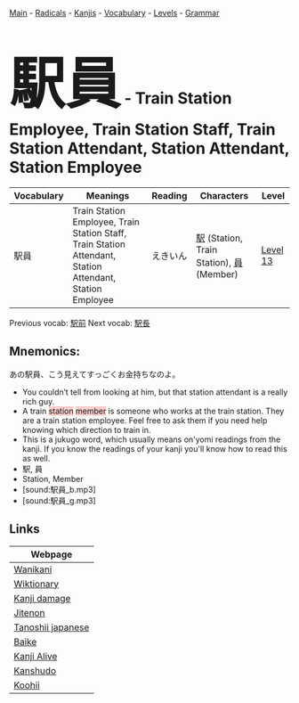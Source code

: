 <style> bigfont {font-size: 100px}</style>
[Main](../README.md) -
[Radicals](../radicals.md) -
[Kanjis](../kanjis.md) -
[Vocabulary](../vocabulary.md) -
[Levels](../levels.md) -
[Grammar](../grammar.md)
# <bigfont> 駅員</bigfont> - Train Station Employee, Train Station Staff, Train Station Attendant, Station Attendant, Station Employee 

| Vocabulary | Meanings | Reading | Characters | Level |
| --- | --- | --- | --- | --- |
| 駅員 | Train Station Employee, Train Station Staff, Train Station Attendant, Station Attendant, Station Employee | えきいん |  [駅](../kanjis/駅.md) (Station, Train Station), [員](../kanjis/員.md) (Member) | [Level 13](../levels/wk_level13.md) |

Previous vocab: [駅前](駅前.md) Next vocab: [駅長](駅長.md) 

## Mnemonics:
あの駅員、こう見えてすっごくお金持ちなのよ。
* You couldn’t tell from looking at him, but that station attendant is a really rich guy.
* A train <span style="background-color:#ffcccb"> station</span> <span style="background-color:#ffcccb"> member</span> is someone who works at the train station. They are a train station employee. Feel free to ask them if you need help knowing which direction to train in.
* This is a jukugo word, which usually means on'yomi readings from the kanji. If you know the readings of your kanji you'll know how to read this as well.
* 駅, 員
* Station, Member
* [sound:駅員_b.mp3]
* [sound:駅員_g.mp3]


## Links 

| Webpage |
| --- |
| [Wanikani          ](https://www.wanikani.com/kanji/駅員) |
| [Wiktionary        ](https://en.wiktionary.org/wiki/駅員) |
| [Kanji damage      ](http://www.kanjidamage.com/kanji/search?utf8=✓&q=駅員) |
| [Jitenon           ](https://jitenon.com/kanji/駅員) |
| [Tanoshii japanese ](https://www.tanoshiijapanese.com/dictionary/kanji.cfm?k=駅員) |
| [Baike             ](https://baike.baidu.com/item/駅員) |
| [Kanji Alive       ](https://app.kanjialive.com/駅員) |
| [Kanshudo          ](https://www.kanshudo.com/searchmn?q=駅員) |
| [Koohii            ](https://kanji.koohii.com/study/kanji/駅員) |
